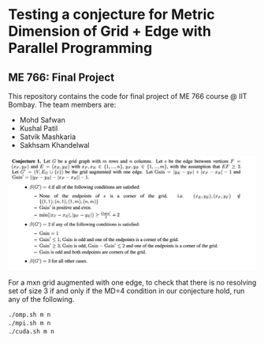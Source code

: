 # Testing a conjecture for Metric Dimension of Grid + Edge with Parallel Programming

## ME 766: Final Project

This repository contains the code for final project of ME 766 course @ IIT Bombay. The team members are:
- Mohd Safwan
- Kushal Patil
- Satvik Mashkaria
- Sakhsam Khandelwal

![](imgs/conjecture.png)

For a mxn grid augmented with one edge, to check that there is no resolving set of size 3 if and only if the MD=4 condition in our conjecture hold, run any of the following.
```bash
./omp.sh m n
./mpi.sh m n
./cuda.sh m n
```


